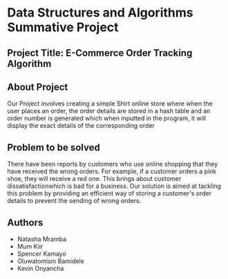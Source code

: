 # Data Structures and Algorithms Summative Project

## Project Title: E-Commerce Order Tracking Algorithm

## About Project
Our Project involves creating a simple Shirt online store where when the user places an order, 
the order details are stored in a hash table and an order number is generated which when inputted in the program, 
it will display the exact details of the corresponding order

## Problem to be solved
There have been reports by customers who use online shopping that they have received the wrong orders. 
For example, if a customer orders a pink shoe, they will receive a red one. This brings about customer dissatisfactionwhich is bad for a business.
Our solution is aimed at tackling this problem by providing an efficient way of storing a customer's order details to prevent the sending of wrong orders.
 
## Authors
- Natasha Mramba
- Mum Kiir
- Spencer Kamayo
- Oluwatomisin Bamidele
- Kevin Onyancha

